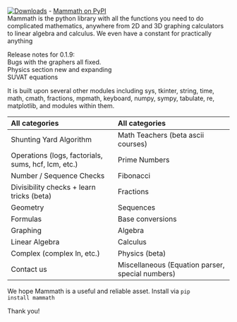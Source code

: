 [![Downloads](https://static.pepy.tech/personalized-badge/mammath?period=total&units=international_system&left_color=grey&right_color=brightgreen&left_text=Mammath%20downloads)](https://pepy.tech/project/mammath) - <a href="https://pypi.org/project/mammath/" target="_blank">Mammath on PyPI</a>
<br>
Mammath is the python library with all the functions you need to do complicated mathematics, anywhere from 2D and 3D graphing calculators to linear algebra and calculus. We even have a constant for practically anything

Release notes for 0.1.9: <br>
Bugs with the graphers all fixed. <br> 
Physics section new and expanding <br>
SUVAT equations <br>

It is built upon several other modules including sys, tkinter, string, time, math, cmath, fractions, mpmath, keyboard, numpy, sympy, tabulate, re, matplotlib, and modules within them. 

| All categories                                    | All categories    |
| :----------------------------------------------- | :-------------- |
| Shunting Yard Algorithm                          | Math Teachers (beta ascii courses)   |
| Operations (logs, factorials, sums, hcf, lcm, etc.) | Prime Numbers|
| Number / Sequence Checks                         | Fibonacci        |
| Divisibility checks + learn tricks (beta)        | Fractions        |
| Geometry                                         | Sequences        |
| Formulas                                         | Base conversions |
| Graphing                                         | Algebra          |
| Linear Algebra                                   | Calculus         |
| Complex (complex ln, etc.) | Physics (beta)      |
|  Contact us    |  Miscellaneous (Equation parser, special numbers)|


We hope Mammath is a useful and reliable asset. Install via <code>pip install mammath</code>

Thank you!
